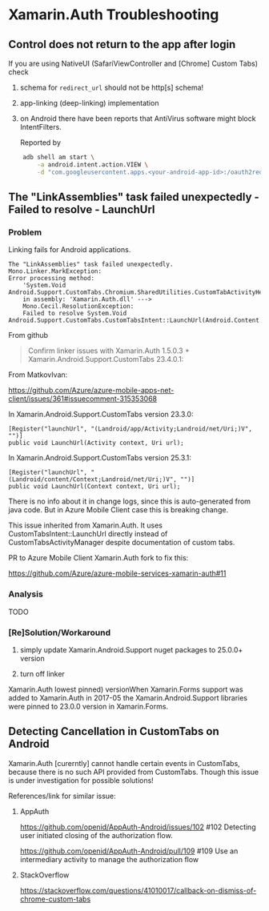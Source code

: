 # Xamarin.Auth Troubleshooting 

## Control does not return to the app after login

If you are using NativeUI (SafariViewController and [Chrome] Custom Tabs) check 

1.	schema for `redirect_url` should not be http[s] schema!

	
2.	app-linking (deep-linking) implementation 

3.	on Android there have been reports that AntiVirus software might block
	IntentFilters.
	
	Reported by 
	
```bash
	adb shell am start \
		-a android.intent.action.VIEW \
		-d "com.googleusercontent.apps.<your-android-app-id>:/oauth2redirect"
```	

## The "LinkAssemblies" task failed unexpectedly - Failed to resolve - LaunchUrl

### Problem

Linking fails for Android applications.

	The "LinkAssemblies" task failed unexpectedly.
	Mono.Linker.MarkException: 
	Error processing method: 
		'System.Void Android.Support.CustomTabs.Chromium.SharedUtilities.CustomTabActivityHelper::LaunchUrlWithCustomTabsOrFallback(Android.App.Activity,Android.Support.CustomTabs.CustomTabsIntent,Android.Net.Uri,Android.Support.CustomTabs.Chromium.SharedUtilities.ICustomTabFallback)'
		in assembly: 'Xamarin.Auth.dll' ---> 
		Mono.Cecil.ResolutionException: 
		Failed to resolve System.Void Android.Support.CustomTabs.CustomTabsIntent::LaunchUrl(Android.Content.Context,Android.Net.Uri)
		
From github


> Confirm linker issues with Xamarin.Auth 1.5.0.3 + Xamarin.Android.Support.CustomTabs 23.4.0.1:

From MatkovIvan:

https://github.com/Azure/azure-mobile-apps-net-client/issues/361#issuecomment-315353068


In Xamarin.Android.Support.CustomTabs version 23.3.0:

	[Register("launchUrl", "(Landroid/app/Activity;Landroid/net/Uri;)V", "")]
	public void LaunchUrl(Activity context, Uri url);

In Xamarin.Android.Support.CustomTabs version 25.3.1:

	[Register("launchUrl", "(Landroid/content/Context;Landroid/net/Uri;)V", "")]
	public void LaunchUrl(Context context, Uri url);

There is no info about it in change logs, since this is auto-generated from java code. 
But in Azure Mobile Client case this is breaking change.

This issue inherited from Xamarin.Auth. It uses CustomTabsIntent::LaunchUrl directly instead 
of CustomTabsActivityManager despite documentation of custom tabs.

PR to Azure Mobile Client Xamarin.Auth fork to fix this: 

https://github.com/Azure/azure-mobile-services-xamarin-auth#11

### Analysis

TODO

### [Re]Solution/Workaround

1.	simply update Xamarin.Android.Support nuget packages to 25.0.0+ version

2.	turn off linker

Xamarin.Auth lowest pinned) versionWhen Xamarin.Forms support was added to Xamarin.Auth in 2017-05 the 
Xamarin.Android.Support libraries were pinned to 23.0.0 version in Xamarin.Forms.


## Detecting Cancellation in CustomTabs on Android

Xamarin.Auth [curerntly] cannot handle certain events in CustomTabs, because there is no
such API provided from CustomTabs. Though this issue is under investigation for possible
solutions!

References/link for similar issue:

1.	AppAuth

	https://github.com/openid/AppAuth-Android/issues/102
	\#102 Detecting user initiated closing of the authorization flow. 

	https://github.com/openid/AppAuth-Android/pull/109
	\#109 Use an intermediary activity to manage the authorization flow 
	
2.	StackOverflow

	https://stackoverflow.com/questions/41010017/callback-on-dismiss-of-chrome-custom-tabs
	
	
	